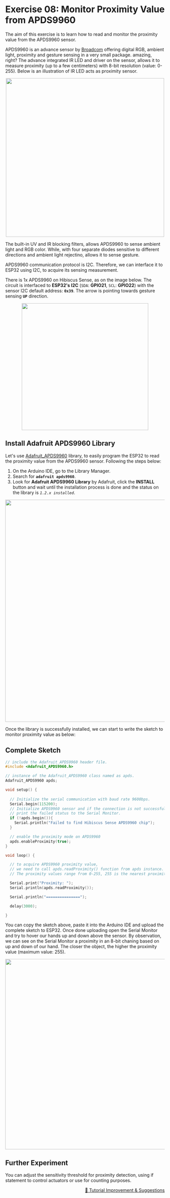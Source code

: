 # Exercise 08: Monitor Proximity Value from APDS9960

The aim of this exercise is to learn how to read and monitor the proximity value from the APDS9960 sensor.

APDS9960 is an advance sensor by [Broadcom](https://www.broadcom.com/products/optical-sensors/integrated-ambient-light-and-proximity-sensors/apds-9960) offering digital RGB, ambient light, proximity and gesture sensing in a very small package. amazing, right? The advance integrated IR LED and driver on the sensor, allows it to measure proximity (up to a few centimeters) with 8-bit resolution (value: 0-255). Below is an illustration of IR LED acts as proximity sensor.

<p align="center"><a href="https://myduino.com/product/myd-036/"><img src="https://github.com/myinvent/hibiscus-sense/raw/main/references/image-exercise-eight.gif" width="500"></a></p>

The built-in UV and IR blocking filters, allows APDS9960 to sense ambient light and RGB color. While, with four separate diodes sensitive to different directions and ambient light rejectino, allows it to sense gesture.

APDS9960 communication protocol is I2C. Therefore, we can interface it to ESP32 using I2C, to acquire its sensing measurement.

There is 1x APDS9960 on Hibiscus Sense, as on the image below. The circuit is interfaced to **ESP32's I2C** (`SDA`: **GPIO21**, `SCL`: **GPIO22**) with the sensor I2C default address: **`0x39`**. The arrow is pointing towards gesture sensing **`UP`** direction.

<p align="center"><a href="https://myduino.com/product/myd-036/"><img src="https://github.com/myinvent/hibiscus-sense/raw/main/references/image-exercise-eight-a.png" width="400"></a></p>

## Install Adafruit APDS9960 Library
Let's use [Adafruit_APDS9960](https://github.com/adafruit/Adafruit_APDS9960) library, to easily program the ESP32 to read the proximity value from the APDS9960 sensor. Following the steps below:
1. On the Arduino IDE, go to the Library Manager.
2. Search for **`adafruit apds9960`**.
3. Look for **Adafruit APDS9960 Library** by Adafruit, click the **INSTALL** button and wait until the installation process is done and the status on the library is *`1.2.x installed`*.

<p align="center"><a href="https://myduino.com/product/myd-036/"><img src="https://github.com/myinvent/hibiscus-sense/raw/main/references/image-exercise-eight-b.png" width="700"></a></p>

Once the library is successfully installed, we can start to write the sketch to monitor proximity value as below:

## Complete Sketch
```cpp
// include the Adafruit_APDS9960 header file.
#include <Adafruit_APDS9960.h>

// instance of the Adafruit_APDS9960 class named as apds.
Adafruit_APDS9960 apds;

void setup() {
  
  // Initialize the serial communication with baud rate 9600bps.
  Serial.begin(115200);
  // Initialize APDS9960 sensor and if the connection is not successful,
  // print the failed status to the Serial Monitor.
  if (!apds.begin()){
    Serial.println("Failed to find Hibiscus Sense APDS9960 chip");
  }

  // enable the proximity mode on APDS9960
  apds.enableProximity(true);
}

void loop() {

  // to acquire APDS9960 proximity value,
  // we need to call apds.readProximity() function from apds instance.
  // The proximity values range from 0-255, 255 is the nearest proximity value.

  Serial.print("Proximity: ");
  Serial.println(apds.readProximity());

  Serial.println("===============");

  delay(3000);

}
```


You can copy the sketch above, paste it into the Arduino IDE and upload the complete sketch to ESP32. Once done uploading open the Serial Monitor and try to hover our hands up and down above the sensor. By observation, we can see on the Serial Monitor a proximity in an 8-bit chaning based on up and down of our hand. The closer the object, the higher the proximity value (maximum value: 255).

<p align="center"><a href="https://myduino.com/product/myd-036/"><img src="https://github.com/
myinvent/hibiscus-sense/raw/main/references/image-exercise-eight-c.gif" width="600"></a></p>

## Further Experiment
You can adjust the sensitivity threshold for proximity detection, using if statement to control actuators or use for counting purposes.

<p align="right"><a href="https://forms.gle/UgpDSFc46K4MkvTM8">&#128640; Tutorial Improvement & Suggestions</a></p>